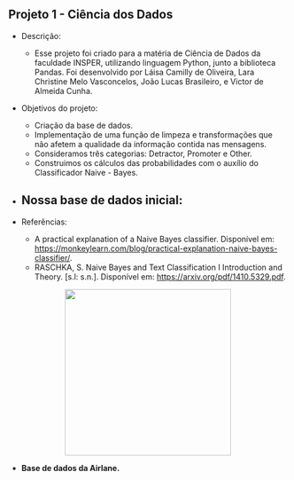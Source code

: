 ## Projeto 1 - Ciência dos Dados
* Descrição:
	- Esse projeto foi criado para a matéria de Ciência de Dados da faculdade INSPER, utilizando linguagem Python, junto a biblioteca Pandas. Foi desenvolvido por Láisa Camilly de Oliveira, Lara Christine Melo Vasconcelos, João Lucas Brasileiro, e Victor de Almeida Cunha.

* Objetivos do projeto:
	- Criação da base de dados.
	- Implementação de uma função de limpeza e transformações que não afetem a qualidade da informação contida nas mensagens.
	- Consideramos três categorias: Detractor, Promoter e Other.
	- Construimos os cálculos das probabilidades com o auxílio do Classificador Naive - Bayes.

* Nossa base de dados inicial: 
	- 

* Referências:
	- A practical explanation of a Naive Bayes classifier. Disponível em: <https://monkeylearn.com/blog/practical-explanation-naive-bayes-classifier/>.
	- RASCHKA, S. Naive Bayes and Text Classification I Introduction and Theory. [s.l: s.n.]. Disponível em: <https://arxiv.org/pdf/1410.5329.pdf>.


<center>
<img  src = "https://fastcompanybrasil.com/wp-content/webp-express/webp-images/uploads/2024/01/aviao-eletrico.jpg.webp" witdh = "500" height= "300">
</center>


- <strong> Base de dados da Airlane.</strongBom>
